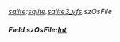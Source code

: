 _[sqlite](../../modules/sqlite/sqlite-module.md):[sqlite](../../modules/sqlite/sqlite-module.md).[sqlite3\_vfs](../../modules/sqlite/sqlite-sqlite3_vfs.md).szOsFile_
##### Field szOsFile:[Int](../../modules/wonkey/wonkey-types-int.md)
